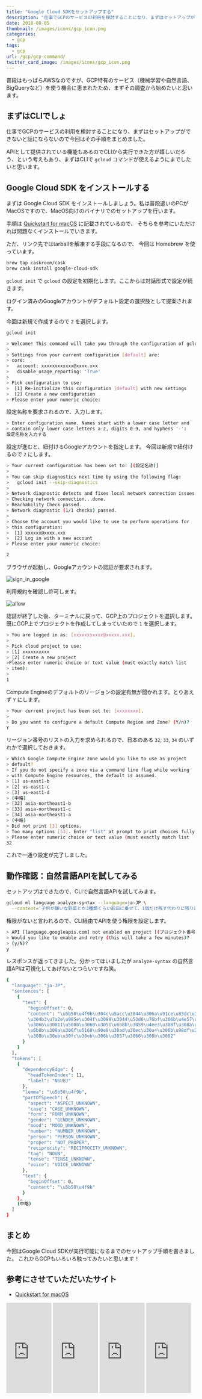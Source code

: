 ```yaml
---
title: "Google Cloud SDKをセットアップする"
description: "仕事でGCPのサービスの利用を検討することになり、まずはセットアップができないと話にならないので今回はその手順をまとめました。"
date: 2018-08-05
thumbnail: /images/icons/gcp_icon.png
categories:
  - gcp
tags:
  - gcp
url: /gcp/gcp-command/
twitter_card_image: /images/icons/gcp_icon.png
---
```


普段はもっぱらAWSなのですが、GCP特有のサービス（機械学習や自然言語、BigQueryなど）を使う機会に恵まれたため、まずその調査から始めたいと思います。

## まずはCLIでしょ

仕事でGCPのサービスの利用を検討することになり、まずはセットアップができないと話にならないので今回はその手順をまとめました。

APIとして提供されている機能もあるのでCLIから実行できた方が嬉しいだろう、という考えもあり、まずはCLIで `gcloud` コマンドが使えるようにまでしたいと思います。

## Google Cloud SDK をインストールする

まずは Google Cloud SDK をインストールしましょう。私は普段遣いのPCがMacOSですので、MacOS向けのバイナリでのセットアップを行います。

手順は [Quickstart for macOS](https://cloud.google.com/sdk/docs/quickstart-macos) に記載されているので、
そちらを参考にいただければ問題なくインストールでいきます。

ただ、リンク先ではtarballを解凍する手段になるので、 今回は Homebrew を使っています。

```bash
brew tap caskroom/cask
brew cask install google-cloud-sdk
```

`gcloud init` で `gcloud` の設定を初期化します。ここからは対話形式で設定が続きます。

ログイン済みのGoogleアカウントがデフォルト設定の選択肢として提案されます。

今回は新規で作成するので `2` を選択します。

```bash
gcloud init

> Welcome! This command will take you through the configuration of gcloud.
>
> Settings from your current configuration [default] are:
> core:
>   account: xxxxxxxxxxxx@xxxx.xxx
>   disable_usage_reporting: 'True'
>
> Pick configuration to use:
>  [1] Re-initialize this configuration [default] with new settings
>  [2] Create a new configuration
> Please enter your numeric choice:

```

設定名称を要求されるので、入力します。

```bash
> Enter configuration name. Names start with a lower case letter and
> contain only lower case letters a-z, digits 0-9, and hyphens '-':
設定名称を入力する
```

設定が進むと、紐付けるGoogleアカウントを指定します。
今回は新規で紐付けるので `2` にします。

```bash
> Your current configuration has been set to: [(設定名称)]
>
> You can skip diagnostics next time by using the following flag:
>   gcloud init --skip-diagnostics
>
> Network diagnostic detects and fixes local network connection issues.
> Checking network connection...done.
> Reachability Check passed.
> Network diagnostic (1/1 checks) passed.
>
> Choose the account you would like to use to perform operations for
> this configuration:
>  [1] xxxxxx@xxxx.xxx
>  [2] Log in with a new account
> Please enter your numeric choice:

2
```

ブラウザが起動し、Googleアカウントの認証が要求されます。

![sign_in_google](/images/20180805/sign_in_google.png)

利用規約を確認し許可します。

![allow](/images/20180805/allow.png)

認証が終了した後、ターミナルに戻って、GCP上のプロジェクトを選択します。 既にGCP上でプロジェクトを作成してしまっていたので `1` を選択します。

```bash
> You are logged in as: [xxxxxxxxxxx@xxxxx.xxx].
>
> Pick cloud project to use:
> [1] xxxxxxxxxx
> [2] Create a new project
>Please enter numeric choice or text value (must exactly match list
> item):
>
1
```

Compute Engineのデフォルトのリージョンの設定有無が聞かれます。とりあえず `Y` にします。

```bash
> Your current project has been set to: [xxxxxxxx].
>
> Do you want to configure a default Compute Region and Zone? (Y/n)?
Y
```

リージョン番号のリストの入力を求められるので、日本のある `32`, `33`, `34` のいずれかで選択しておきます。

```bash
> Which Google Compute Engine zone would you like to use as project
> default?
> If you do not specify a zone via a command line flag while working
> with Compute Engine resources, the default is assumed.
> [1] us-east1-b
> [2] us-east1-c
> [3] us-east1-d
> (中略)
> [32] asia-northeast1-b
> [33] asia-northeast1-c
> [34] asia-northeast1-a
> (中略)
> Did not print [3] options.
> Too many options [53]. Enter "list" at prompt to print choices fully.
> Please enter numeric choice or text value (must exactly match list
32
```

これで一通り設定が完了しました。

## 動作確認：自然言語APIを試してみる

セットアップはできたので、CLIで自然言語APIを試してみます。

```bash
gcloud ml language analyze-syntax --language=ja-JP \
  --content='子供が嫌いな野菜とか3種類くらい取皿に乗せて、1個だけ残す代わりに残りは全部キレイに食べるルールにしてる。'
```

権限がないと言われるので、CLI経由でAPIを使う権限を設定します。

```bash
> API [language.googleapis.com] not enabled on project [(プロジェクト番号)].
> Would you like to enable and retry (this will take a few minutes)?
> (y/N)?
y
```

レスポンスが返ってきました。分かってはいましたが `analyze-syntax` の自然言語APIは可視化してあげないとつらいですね笑。

```bash
{
  "language": "ja-JP",
  "sentences": [
    {
      "text": {
        "beginOffset": 0,
        "content": "\u5b50\u4f9b\u304c\u5acc\u3044\u306a\u91ce\u83dc\u3068
        \u304b3\u7a2e\u985e\u304f\u3089\u3044\u53d6\u76bf\u306b\u4e57\u305b
        \u3066\u30011\u500b\u3060\u3051\u6b8b\u3059\u4ee3\u308f\u308a\u306b
        \u6b8b\u308a\u306f\u5168\u90e8\u30ad\u30ec\u30a4\u306b\u98df\u3079
        \u308b\u30eb\u30fc\u30eb\u306b\u3057\u3066\u308b\u3002"
      }
    }
  ],
  "tokens": [
    {
      "dependencyEdge": {
        "headTokenIndex": 11,
        "label": "NSUBJ"
      },
      "lemma": "\u5b50\u4f9b",
      "partOfSpeech": {
        "aspect": "ASPECT_UNKNOWN",
        "case": "CASE_UNKNOWN",
        "form": "FORM_UNKNOWN",
        "gender": "GENDER_UNKNOWN",
        "mood": "MOOD_UNKNOWN",
        "number": "NUMBER_UNKNOWN",
        "person": "PERSON_UNKNOWN",
        "proper": "NOT_PROPER",
        "reciprocity": "RECIPROCITY_UNKNOWN",
        "tag": "NOUN",
        "tense": "TENSE_UNKNOWN",
        "voice": "VOICE_UNKNOWN"
      },
      "text": {
        "beginOffset": 0,
        "content": "\u5b50\u4f9b"
      }
    },
    (中略)
  ]
}
```

## まとめ

今回はGoogle Cloud SDKが実行可能になるまでのセットアップ手順を書きました。
これからGCPもいろいろ触ってみたいと思います！

## 参考にさせていただいたサイト

* [Quickstart for macOS](https://cloud.google.com/sdk/docs/quickstart-macos)

<iframe style="width:120px;height:240px;" marginwidth="0" marginheight="0" scrolling="no" frameborder="0" src="https://rcm-fe.amazon-adsystem.com/e/cm?ref=qf_sp_asin_til&t=soudegesu-22&m=amazon&o=9&p=8&l=as1&IS2=1&detail=1&asins=4822257908&linkId=96562e30fee0c86028881bf8ff961412&bc1=ffffff&lt1=_blank&fc1=333333&lc1=0066c0&bg1=ffffff&f=ifr">
</iframe>
<iframe style="width:120px;height:240px;" marginwidth="0" marginheight="0" scrolling="no" frameborder="0" src="https://rcm-fe.amazon-adsystem.com/e/cm?ref=qf_sp_asin_til&t=soudegesu-22&m=amazon&o=9&p=8&l=as1&IS2=1&detail=1&asins=4798137146&linkId=8519a36037ae78c56c57df76fd8e0342&bc1=ffffff&lt1=_blank&fc1=333333&lc1=0066c0&bg1=ffffff&f=ifr">
</iframe>
<iframe style="width:120px;height:240px;" marginwidth="0" marginheight="0" scrolling="no" frameborder="0" src="https://rcm-fe.amazon-adsystem.com/e/cm?ref=qf_sp_asin_til&t=soudegesu-22&m=amazon&o=9&p=8&l=as1&IS2=1&detail=1&asins=4798155373&linkId=18c7903300574449f8b95d74c97a5a8f&bc1=ffffff&lt1=_blank&fc1=333333&lc1=0066c0&bg1=ffffff&f=ifr">
</iframe>
<iframe style="width:120px;height:240px;" marginwidth="0" marginheight="0" scrolling="no" frameborder="0" src="https://rcm-fe.amazon-adsystem.com/e/cm?ref=qf_sp_asin_til&t=soudegesu-22&m=amazon&o=9&p=8&l=as1&IS2=1&detail=1&asins=4865941053&linkId=7d7b23bc20001ccbcc6f87feb17d24b4&bc1=ffffff&lt1=_blank&fc1=333333&lc1=0066c0&bg1=ffffff&f=ifr">
</iframe>
